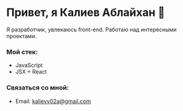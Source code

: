 # Привет, я Калиев Аблайхан 👋
Я разработчик, увлекаюсь front-end. Работаю над интересными проектами.

### Мой стек:
- JavaScript
- JSX + React

### Связаться со мной:
- Email: kalievv02a@gmail.com
